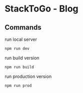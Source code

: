 # StackToGo - Blog

## Commands

run local server

```
npm run dev
```

run build version

```
npm run build
```

run production version

```
npm run prod
```


